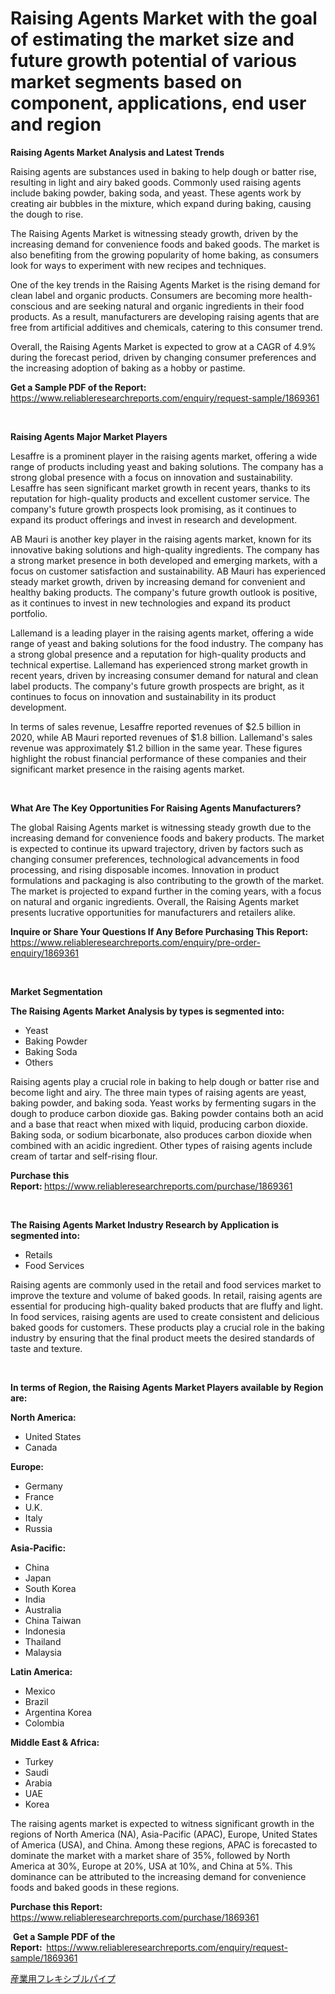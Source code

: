<p><h1>Raising Agents Market with the goal of estimating the market size and future growth potential of various market segments based on component, applications, end user and region</h1></p><p><strong>Raising Agents Market Analysis and Latest Trends</strong></p>
<p><p>Raising agents are substances used in baking to help dough or batter rise, resulting in light and airy baked goods. Commonly used raising agents include baking powder, baking soda, and yeast. These agents work by creating air bubbles in the mixture, which expand during baking, causing the dough to rise.</p><p>The Raising Agents Market is witnessing steady growth, driven by the increasing demand for convenience foods and baked goods. The market is also benefiting from the growing popularity of home baking, as consumers look for ways to experiment with new recipes and techniques.</p><p>One of the key trends in the Raising Agents Market is the rising demand for clean label and organic products. Consumers are becoming more health-conscious and are seeking natural and organic ingredients in their food products. As a result, manufacturers are developing raising agents that are free from artificial additives and chemicals, catering to this consumer trend.</p><p>Overall, the Raising Agents Market is expected to grow at a CAGR of 4.9% during the forecast period, driven by changing consumer preferences and the increasing adoption of baking as a hobby or pastime.</p></p>
<p><strong>Get a Sample PDF of the Report:&nbsp;</strong> <a href="https://www.reliableresearchreports.com/enquiry/request-sample/1869361">https://www.reliableresearchreports.com/enquiry/request-sample/1869361</a></p>
<p>&nbsp;</p>
<p><strong>Raising Agents Major Market Players</strong></p>
<p><p>Lesaffre is a prominent player in the raising agents market, offering a wide range of products including yeast and baking solutions. The company has a strong global presence with a focus on innovation and sustainability. Lesaffre has seen significant market growth in recent years, thanks to its reputation for high-quality products and excellent customer service. The company's future growth prospects look promising, as it continues to expand its product offerings and invest in research and development.</p><p>AB Mauri is another key player in the raising agents market, known for its innovative baking solutions and high-quality ingredients. The company has a strong market presence in both developed and emerging markets, with a focus on customer satisfaction and sustainability. AB Mauri has experienced steady market growth, driven by increasing demand for convenient and healthy baking products. The company's future growth outlook is positive, as it continues to invest in new technologies and expand its product portfolio.</p><p>Lallemand is a leading player in the raising agents market, offering a wide range of yeast and baking solutions for the food industry. The company has a strong global presence and a reputation for high-quality products and technical expertise. Lallemand has experienced strong market growth in recent years, driven by increasing consumer demand for natural and clean label products. The company's future growth prospects are bright, as it continues to focus on innovation and sustainability in its product development.</p><p>In terms of sales revenue, Lesaffre reported revenues of $2.5 billion in 2020, while AB Mauri reported revenues of $1.8 billion. Lallemand's sales revenue was approximately $1.2 billion in the same year. These figures highlight the robust financial performance of these companies and their significant market presence in the raising agents market.</p></p>
<p>&nbsp;</p>
<p><strong>What Are The Key Opportunities For Raising Agents Manufacturers?</strong></p>
<p><p>The global Raising Agents market is witnessing steady growth due to the increasing demand for convenience foods and bakery products. The market is expected to continue its upward trajectory, driven by factors such as changing consumer preferences, technological advancements in food processing, and rising disposable incomes. Innovation in product formulations and packaging is also contributing to the growth of the market. The market is projected to expand further in the coming years, with a focus on natural and organic ingredients. Overall, the Raising Agents market presents lucrative opportunities for manufacturers and retailers alike.</p></p>
<p><strong>Inquire or Share Your Questions If Any Before Purchasing This Report:</strong> <a href="https://www.reliableresearchreports.com/enquiry/pre-order-enquiry/1869361">https://www.reliableresearchreports.com/enquiry/pre-order-enquiry/1869361</a></p>
<p>&nbsp;</p>
<p><strong>Market Segmentation</strong></p>
<p><strong>The Raising Agents Market Analysis by types is segmented into:</strong></p>
<p><ul><li>Yeast</li><li>Baking Powder</li><li>Baking Soda</li><li>Others</li></ul></p>
<p><p>Raising agents play a crucial role in baking to help dough or batter rise and become light and airy. The three main types of raising agents are yeast, baking powder, and baking soda. Yeast works by fermenting sugars in the dough to produce carbon dioxide gas. Baking powder contains both an acid and a base that react when mixed with liquid, producing carbon dioxide. Baking soda, or sodium bicarbonate, also produces carbon dioxide when combined with an acidic ingredient. Other types of raising agents include cream of tartar and self-rising flour.</p></p>
<p><strong>Purchase this Report:&nbsp;</strong><a href="https://www.reliableresearchreports.com/purchase/1869361">https://www.reliableresearchreports.com/purchase/1869361</a></p>
<p>&nbsp;</p>
<p><strong>The Raising Agents Market Industry Research by Application is segmented into:</strong></p>
<p><ul><li>Retails</li><li>Food Services</li></ul></p>
<p><p>Raising agents are commonly used in the retail and food services market to improve the texture and volume of baked goods. In retail, raising agents are essential for producing high-quality baked products that are fluffy and light. In food services, raising agents are used to create consistent and delicious baked goods for customers. These products play a crucial role in the baking industry by ensuring that the final product meets the desired standards of taste and texture.</p></p>
<p>&nbsp;</p>
<p><strong>In terms of Region, the Raising Agents Market Players available by Region are:</strong></p>
<p>
    <p> <strong> North America: </strong>
        <ul>
            <li>United States</li>
            <li>Canada</li>
        </ul>
        </p> 
    <p> <strong> Europe: </strong>
        <ul>
            <li>Germany</li>
            <li>France</li>
            <li>U.K.</li>
            <li>Italy</li>
            <li>Russia</li>
        </ul>
        </p> 
    <p> <strong> Asia-Pacific: </strong>
        <ul>
            <li>China</li>
            <li>Japan</li>
            <li>South Korea</li>
            <li>India</li>
            <li>Australia</li>
            <li>China Taiwan</li>
            <li>Indonesia</li>
            <li>Thailand</li>
            <li>Malaysia</li>
        </ul>
        </p> 
    <p> <strong> Latin America: </strong>
        <ul>
            <li>Mexico</li>
            <li>Brazil</li>
            <li>Argentina Korea</li>
            <li>Colombia</li>
        </ul>
        </p> 
    <p> <strong> Middle East & Africa: </strong>
        <ul>
            <li>Turkey</li>
            <li>Saudi</li>
            <li>Arabia</li>
            <li>UAE</li>
            <li>Korea</li>
        </ul>
    </p>
    </p>
<p><p>The raising agents market is expected to witness significant growth in the regions of North America (NA), Asia-Pacific (APAC), Europe, United States of America (USA), and China. Among these regions, APAC is forecasted to dominate the market with a market share of 35%, followed by North America at 30%, Europe at 20%, USA at 10%, and China at 5%. This dominance can be attributed to the increasing demand for convenience foods and baked goods in these regions.</p></p>
<p><strong>Purchase this Report: </strong><a href="https://www.reliableresearchreports.com/purchase/1869361">https://www.reliableresearchreports.com/purchase/1869361</a></p>
<p>&nbsp;<strong>Get a Sample PDF of the Report:&nbsp;&nbsp;</strong><a href="https://www.reliableresearchreports.com/enquiry/request-sample/1869361">https://www.reliableresearchreports.com/enquiry/request-sample/1869361</a></p>
<p><strong></strong></p>
<p><p><a href="https://medium.com/@jackieshlerin98056/%E7%94%A3%E6%A5%AD%E7%94%A8%E3%83%95%E3%83%AC%E3%82%AD%E3%82%B7%E3%83%96%E3%83%AB%E3%83%91%E3%82%A4%E3%83%97%E5%B8%82%E5%A0%B4-%E5%B8%82%E5%A0%B4cagr-%E5%B8%82%E5%A0%B4%E3%83%88%E3%83%AC%E3%83%B3%E3%83%89-%E3%81%8A%E3%82%88%E3%81%B3%E6%88%90%E9%95%B7%E6%88%A6%E7%95%A5%E3%81%AB%E9%96%A2%E3%81%99%E3%82%8Binsights-002f14925fb0">産業用フレキシブルパイプ</a></p></p>